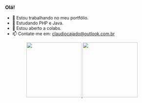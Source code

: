 ### Olá! 


- 🔭 Estou trabalhando no meu portfólio.
- 🌱 Estudando PHP e Java.
- 👯 Estou aberto a colabs. 
- 📫 Contate-me em: claudiocajado@outlook.com.br

<div align="center">
  <a href="https://github.com/Cajado-R">
  <img height="180em" src="https://github-readme-stats.vercel.app/api?username=Cajado-R&show_icons=true&theme=dark&include_all_commits=true&count_private=true"/>
  <img height="180em" src="https://github-readme-stats.vercel.app/api/top-langs/?username=Cajado-R&layout=compact&langs_count=7&theme=dark"/>
  <img height="180em" src="https://github-readme-stats.vercel.app/api/wakatime?username=Cajado-R/>
                           
</div>
